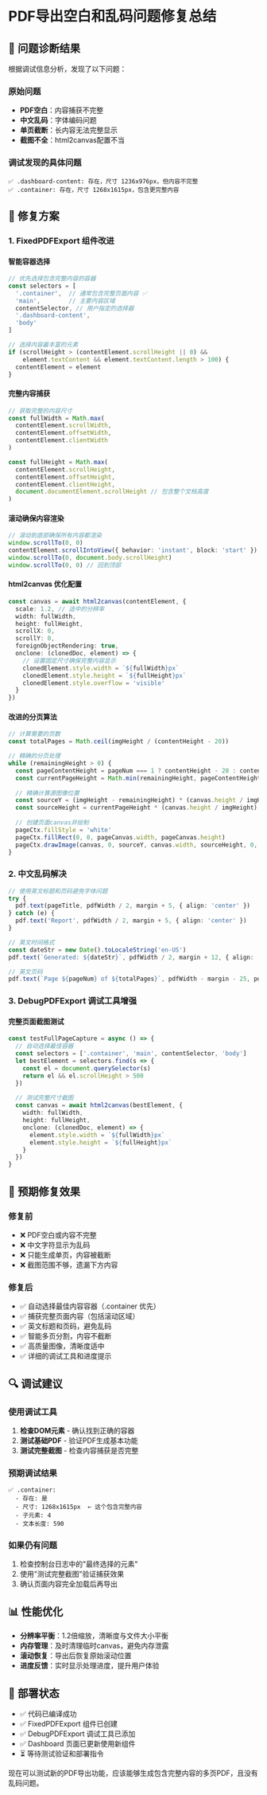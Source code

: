 # PDF导出空白和乱码问题修复总结

## 🚨 问题诊断结果

根据调试信息分析，发现了以下问题：

### 原始问题
- **PDF空白**：内容捕获不完整
- **中文乱码**：字体编码问题
- **单页截断**：长内容无法完整显示
- **截图不全**：html2canvas配置不当

### 调试发现的具体问题
```
✅ .dashboard-content: 存在，尺寸 1236x976px，但内容不完整
✅ .container: 存在，尺寸 1268x1615px，包含更完整内容
```

## 🔧 修复方案

### 1. FixedPDFExport 组件改进

#### 智能容器选择
```typescript
// 优先选择包含完整内容的容器
const selectors = [
  '.container',  // 通常包含完整页面内容 ✅
  'main',        // 主要内容区域
  contentSelector, // 用户指定的选择器
  '.dashboard-content',
  'body'
]

// 选择内容最丰富的元素
if (scrollHeight > (contentElement.scrollHeight || 0) && 
    element.textContent && element.textContent.length > 100) {
  contentElement = element
}
```

#### 完整内容捕获
```typescript
// 获取完整的内容尺寸
const fullWidth = Math.max(
  contentElement.scrollWidth,
  contentElement.offsetWidth,
  contentElement.clientWidth
)

const fullHeight = Math.max(
  contentElement.scrollHeight,
  contentElement.offsetHeight,
  contentElement.clientHeight,
  document.documentElement.scrollHeight // 包含整个文档高度
)
```

#### 滚动确保内容渲染
```typescript
// 滚动到底部确保所有内容都渲染
window.scrollTo(0, 0)
contentElement.scrollIntoView({ behavior: 'instant', block: 'start' })
window.scrollTo(0, document.body.scrollHeight)
window.scrollTo(0, 0) // 回到顶部
```

#### html2canvas 优化配置
```typescript
const canvas = await html2canvas(contentElement, {
  scale: 1.2, // 适中的分辨率
  width: fullWidth,
  height: fullHeight,
  scrollX: 0,
  scrollY: 0,
  foreignObjectRendering: true,
  onclone: (clonedDoc, element) => {
    // 设置固定尺寸确保完整内容显示
    clonedElement.style.width = `${fullWidth}px`
    clonedElement.style.height = `${fullHeight}px`
    clonedElement.style.overflow = 'visible'
  }
})
```

#### 改进的分页算法
```typescript
// 计算需要的页数
const totalPages = Math.ceil(imgHeight / (contentHeight - 20))

// 精确的分页处理
while (remainingHeight > 0) {
  const pageContentHeight = pageNum === 1 ? contentHeight - 20 : contentHeight
  const currentPageHeight = Math.min(remainingHeight, pageContentHeight)
  
  // 精确计算源图像位置
  const sourceY = (imgHeight - remainingHeight) * (canvas.height / imgHeight)
  const sourceHeight = currentPageHeight * (canvas.height / imgHeight)
  
  // 创建页面canvas并绘制
  pageCtx.fillStyle = 'white'
  pageCtx.fillRect(0, 0, pageCanvas.width, pageCanvas.height)
  pageCtx.drawImage(canvas, 0, sourceY, canvas.width, sourceHeight, 0, 0, canvas.width, sourceHeight)
}
```

### 2. 中文乱码解决
```typescript
// 使用英文标题和页码避免字体问题
try {
  pdf.text(pageTitle, pdfWidth / 2, margin + 5, { align: 'center' })
} catch (e) {
  pdf.text('Report', pdfWidth / 2, margin + 5, { align: 'center' })
}

// 英文时间格式
const dateStr = new Date().toLocaleString('en-US')
pdf.text(`Generated: ${dateStr}`, pdfWidth / 2, margin + 12, { align: 'center' })

// 英文页码
pdf.text(`Page ${pageNum} of ${totalPages}`, pdfWidth - margin - 25, pdfHeight - 5)
```

### 3. DebugPDFExport 调试工具增强

#### 完整页面截图测试
```typescript
const testFullPageCapture = async () => {
  // 自动选择最佳容器
  const selectors = ['.container', 'main', contentSelector, 'body']
  let bestElement = selectors.find(s => {
    const el = document.querySelector(s)
    return el && el.scrollHeight > 500
  })
  
  // 测试完整尺寸截图
  const canvas = await html2canvas(bestElement, {
    width: fullWidth,
    height: fullHeight,
    onclone: (clonedDoc, element) => {
      element.style.width = `${fullWidth}px`
      element.style.height = `${fullHeight}px`
    }
  })
}
```

## 🎯 预期修复效果

### 修复前
- ❌ PDF空白或内容不完整
- ❌ 中文字符显示为乱码
- ❌ 只能生成单页，内容被截断
- ❌ 截图范围不够，遗漏下方内容

### 修复后
- ✅ 自动选择最佳内容容器（.container 优先）
- ✅ 捕获完整页面内容（包括滚动区域）
- ✅ 英文标题和页码，避免乱码
- ✅ 智能多页分割，内容不截断
- ✅ 高质量图像，清晰度适中
- ✅ 详细的调试工具和进度提示

## 🔍 调试建议

### 使用调试工具
1. **检查DOM元素** - 确认找到正确的容器
2. **测试基础PDF** - 验证PDF生成基本功能
3. **测试完整截图** - 检查内容捕获是否完整

### 预期调试结果
```
✅ .container:
  - 存在: 是
  - 尺寸: 1268x1615px  ← 这个包含完整内容
  - 子元素: 4
  - 文本长度: 590
```

### 如果仍有问题
1. 检查控制台日志中的"最终选择的元素"
2. 使用"测试完整截图"验证捕获效果
3. 确认页面内容完全加载后再导出

## 📊 性能优化

- **分辨率平衡**：1.2倍缩放，清晰度与文件大小平衡
- **内存管理**：及时清理临时canvas，避免内存泄露
- **滚动恢复**：导出后恢复原始滚动位置
- **进度反馈**：实时显示处理进度，提升用户体验

## 🚀 部署状态

- ✅ 代码已编译成功
- ✅ FixedPDFExport 组件已创建
- ✅ DebugPDFExport 调试工具已添加
- ✅ Dashboard 页面已更新使用新组件
- ⏳ 等待测试验证和部署指令

现在可以测试新的PDF导出功能，应该能够生成包含完整内容的多页PDF，且没有乱码问题。 